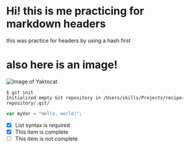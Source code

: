 # Hi! this is me practicing for markdown headers
this was practice for headers by using a hash first

# also here is an image!
![Image of Yaktocat](https://octodex.github.com/images/yaktocat.png)

```
$ git init
Initialized empty Git repository in /Users/skills/Projects/recipe-repository/.git/
```

``` javascript
var myVar = "Hello, world!";
```
- [x] List syntax is required
- [x] This item is complete
- [ ] This item is not complete
